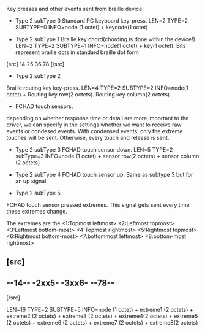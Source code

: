 Key presses and other events sent from braille device.

* Type 2 subType 0
Standard PC keyboard key-press.
LEN=2
TYPE=2
SUBTYPE=0
INFO=node (1 octet) + keycode(1 octet)

* Type 2 subType 1
Braille key chord(chording is done within the device!).
LEN=2
TYPE=2
SUBTYPE=1
INFO=node(1 octet) + key(1 octet).  Bits represent braille dots in standard braille dot form

[src]
14
25
36
78
[/src]

* Type 2 subType 2

Braille routing key key-press.
LEN=4
TYPE=2
SUBTYPE=2
INFO=node(1 octet) + Routing key row(2 octets).  Routing key column(2 octets).

* FCHAD touch sensors.

depending on whether response time or detail are more important to the driver, we can specify in the settings whether we want to receive raw events or condesed events.  With condensed events, only the extreme touches will be sent.  Otherwise, every touch and release is sent.

* Type 2 subType 3
FCHAD touch sensor down.
LEN=5
TYPE=2
subType=3
INFO=node (1 octet) + sensor row(2 octets) + sensor column (2 octets)

* Type 2 subType 4
FCHAD touch sensor up. Same as subtype 3 but for an up signal.
* Type 2 subType 5

FCHAD touch sensor pressed extremes. This signal gets sent every time these extremes change.

The extremes are the <1:Topmost leftmost> <2:Leftmost topmost> <3:Leftmost bottom-most> <4:Topmost rightmost> <5:Rightmost topmost><6:Rightmost bottom-most> <7:bottommost leftmost> <8:bottom-most rightmost>

[src]
------
--14--
-2xx5-
-3xx6-
--78--
------
[/src]


LEN=16
TYPE=2
SUBTYPE=5
INFO=node (1 octet) + extreme1 (2 octets) + extreme2 (2 octets) + extreme3 (2 octets) + extreme4(2 octets) + extreme5 (2 octets) + extreme6 (2 octets) + extreme7 (2 octets) + extreme8(2 octets)
